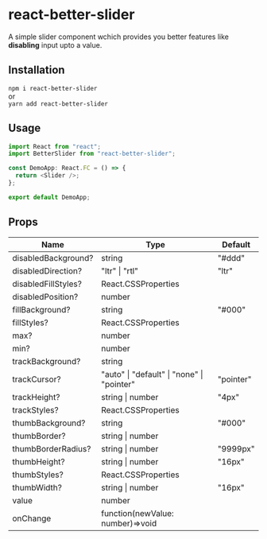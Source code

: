 # react-better-slider

A simple slider component wchich provides you better features like **disabling** input upto a value.

## Installation

`npm i react-better-slider`  
or  
`yarn add react-better-slider`

## Usage

```typescript
import React from "react";
import BetterSlider from "react-better-slider";

const DemoApp: React.FC = () => {
  return <Slider />;
};

export default DemoApp;
```

## Props

| Name                | Type                                       | Default   |
| ------------------- | ------------------------------------------ | --------- |
| disabledBackground? | string                                     | "#ddd"    |
| disabledDirection?  | "ltr" \| "rtl"                             | "ltr"     |
| disabledFillStyles? | React.CSSProperties                        |
| disabledPosition?   | number                                     |
| fillBackground?     | string                                     | "#000"    |
| fillStyles?         | React.CSSProperties                        |
| max?                | number                                     |
| min?                | number                                     |
| trackBackground?    | string                                     |
| trackCursor?        | "auto" \| "default" \| "none" \| "pointer" | "pointer" |
| trackHeight?        | string \| number                           | "4px"     |
| trackStyles?        | React.CSSProperties                        |
| thumbBackground?    | string                                     | "#000"    |
| thumbBorder?        | string \| number                           |
| thumbBorderRadius?  | string \| number                           | "9999px"  |
| thumbHeight?        | string \| number                           | "16px"    |
| thumbStyles?        | React.CSSProperties                        |
| thumbWidth?         | string \| number                           | "16px"    |
| value               | number                                     |
| onChange            | function(newValue: number)=>void           |
